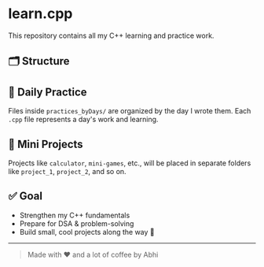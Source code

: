 # learn.cpp

This repository contains all my C++ learning and practice work.

## 🗂️ Structure


## 📅 Daily Practice
Files inside `practices_byDays/` are organized by the day I wrote them. Each `.cpp` file represents a day's work and learning.

## 🔨 Mini Projects
Projects like `calculator`, `mini-games`, etc., will be placed in separate folders like `project_1`, `project_2`, and so on.

## ✅ Goal
- Strengthen my C++ fundamentals
- Prepare for DSA & problem-solving
- Build small, cool projects along the way 🚀

---

> Made with ❤️ and a lot of coffee by Abhi
